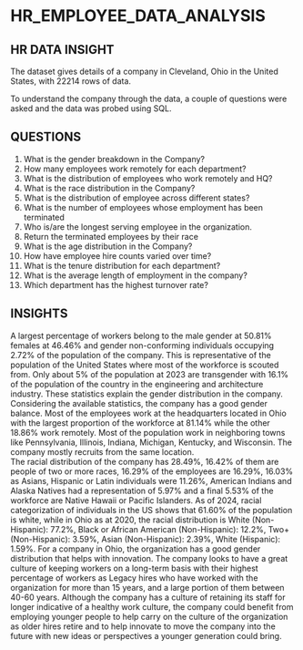 # HR_EMPLOYEE_DATA_ANALYSIS
## HR DATA INSIGHT
The dataset gives details of a company in Cleveland, Ohio in the United States, with 22214  rows of data.

To understand the company through the data, a couple of questions were asked and the data was probed using SQL.

## QUESTIONS
1. What is the gender breakdown in the Company?
2. How many employees work remotely for each department?
3. What is the distribution of employees who work remotely and HQ?
4. What is the race distribution in the Company?
5. What is the distribution of employee across different states?
6. What is the number of employees whose employment has been terminated
7. Who is/are the longest serving employee in the organization.
8. Return the terminated employees by their race
9. What is the age distribution in the Company?
10. How have employee hire counts varied over time?
11. What is the tenure distribution for each department?
12. What is the average length of employment in the company?
13. Which department has the highest turnover rate?

## INSIGHTS 
A largest percentage of workers belong to the male gender at 50.81% females at 46.46% and gender non-conforming individuals occupying 2.72% of the population of the company. This is representative of the population of the United States where most of the workforce is scouted from. Only about 5% of the population at 2023 are transgender with 16.1% of the population of the country in the engineering and architecture industry. These statistics explain the gender distribution in the company. Considering the available statistics, the company has a good gender balance. 
Most of the employees work at the headquarters located in Ohio with the largest proportion of the workforce at 81.14% while the other 18.86% work remotely. Most of the population work in neighboring towns like Pennsylvania, Illinois, Indiana, Michigan, Kentucky, and Wisconsin. The company mostly recruits from the same location.      
The racial distribution of the company has 28.49%, 16.42% of them are people of two or more races, 16.29% of the employees are 16.29%, 16.03% as Asians, Hispanic or Latin individuals were 11.26%, American Indians and Alaska Natives had a representation of  5.97%  and a final 5.53%  of the workforce are Native Hawaii or Pacific Islanders. As of 2024, racial categorization of individuals in the US shows that 61.60% of the population is white, while in Ohio as at 2020, the racial distribution is White (Non-Hispanic): 77.2%, Black or African American (Non-Hispanic): 12.2%, Two+ (Non-Hispanic): 3.59%, Asian (Non-Hispanic): 2.39%, White (Hispanic): 1.59%. For a company in Ohio, the organization has a good gender distribution that helps with innovation.
The company looks to have a great culture of keeping workers on a long-term basis with their highest percentage of workers as Legacy hires who have worked with the organization for more than 15 years, and a large portion of them between 40-60 years. Although the company has a culture of retaining its staff for longer indicative of a healthy work culture, the company could benefit from employing younger people to help carry on the culture of the organization as older hires retire and to help innovate to move the company into the future with new ideas or perspectives a younger generation could bring.                                                                                                                                                                                                                                                                                                                                                                                                                                                                                                                                                                                                                                                                                                                                                                                                                                                                                                                                                                                                                                                                                                                                                                                                                                                                                                                                                                                                                                                                                                                                                                                                                                                                                                                                                                                                                                                                                                                                                                                                                                                                                                                                                                                                                                                                                                                                                                                                                                                                                                                                                                                                                                                                                                                                                                                                                                                                                                                                                                                                                                                                                                                                                                                                                                                                                                                                                                                                                                                                                                                                                                                                                                                                                                                                                                                                                                                                                                                                                                                                                                                                                                                                                                                                                                                                                                                                                                                                                                                                                                                                                                                                                                                                                                                                                                                                                                                                                                                                                                                                                                                                                                                                                                                                                                                                                                                                                                                                                                                                                                                                                                                                                                                                                                                                                                                                                                                                                                                                                                                                                                                                                                                                                                                                                                                                                                                                                                                                                                                                                                                                                                                                                                                                                                                                                                                                                                                                                                                                                                                                                                                                                                                                                                                                                                                                                                                                                                                                                                                                                                                                                                                                                                                                                                                                                                                                                                                                                                                                                                                                                                                                                                                                                                                                                          
